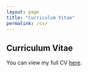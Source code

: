```yaml
---
layout: page
title: "Curriculum Vitae"
permalink: /cv/
---
```


## Curriculum Vitae

You can view my full CV [here](https://github.com/danper2024/APT/blob/master/assets/Zolyomi_cv_Jan%202022.pdf).
